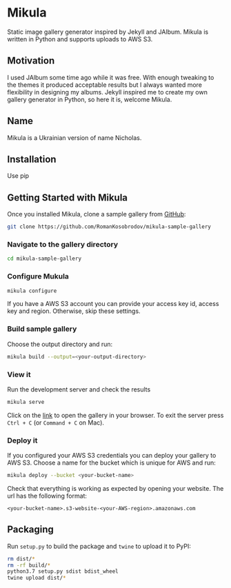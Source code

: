 # Mikula

Static image gallery generator inspired by Jekyll and JAlbum.
Mikula is written in Python and supports uploads to AWS S3.

## Motivation

I used JAlbum some time ago while it was free.
With enough tweaking to the themes it produced acceptable results but I always wanted more 
flexibility in designing my albums. Jekyll inspired me to create my own gallery generator in Python,
so here it is, welcome Mikula.

## Name

Mikula is a Ukrainian version of name Nicholas.


## Installation
Use pip

## Getting Started with Mikula
Once you installed Mikula, clone a sample gallery from [GitHub](https://github.com/RomanKosobrodov/mikula-sample-gallery):

```bash
git clone https://github.com/RomanKosobrodov/mikula-sample-gallery
```

### Navigate to the gallery directory

```bash
cd mikula-sample-gallery
```

### Configure Mukula
```bash
mikula configure
```
If you have a AWS S3 account you can provide your access key id, access key and region.
Otherwise, skip these settings.

### Build sample gallery

Choose the output directory and run:
```bash
mikula build --output=<your-output-directory>
```

### View it
Run the development server and check the results
```bash
mikula serve
```
Click on the [link](http://localhost:5000) to open the gallery in your browser.
To exit the server press `Ctrl + C` (or `Command + C` on Mac).

### Deploy it
If you configured your AWS S3 credentials you can deploy your gallery to AWS S3.
Choose a name for the bucket which is unique for AWS and run:
```bash
mikula deploy --bucket <your-bucket-name>
```
Check that everything is working as expected by opening your website.
The url has the following format:
```
<your-bucket-name>.s3-website-<your-AWS-region>.amazonaws.com
```

## Packaging
Run `setup.py` to build the package and `twine` to upload it to PyPI:
```bash
rm dist/*
rm -rf build/*
python3.7 setup.py sdist bdist_wheel
twine upload dist/* 
```
